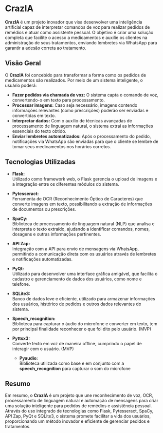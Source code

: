 # CrazIA

**CrazIA** é um projeto inovador que visa desenvolver uma inteligência artificial capaz de interpretar comandos de voz para realizar pedidos de remédios e atuar como assistente pessoal. O objetivo é criar uma solução completa que facilite o acesso a medicamentos e auxilie os clientes na administração de seus tratamentos, enviando lembretes via WhatsApp para garantir a adesão correta ao tratamento.

## Visão Geral

O **CrazIA** foi concebido para transformar a forma como os pedidos de medicamentos são realizados. Por meio de um sistema inteligente, o usuário poderá:

- **Fazer pedidos via chamada de voz:** O sistema capta o comando de voz, convertendo-o em texto para processamento.
- **Processar imagens:** Caso seja necessário, imagens contendo informações relevantes (como prescrições) poderão ser enviadas e convertidas em texto.
- **Interpretar dados:** Com o auxílio de técnicas avançadas de processamento de linguagem natural, o sistema extrai as informações essenciais do texto obtido.
- **Enviar lembretes automatizados:** Após o processamento do pedido, notificações via WhatsApp são enviadas para que o cliente se lembre de tomar seus medicamentos nos horários corretos.

## Tecnologias Utilizadas

- **Flask:**  
  Utilizado como framework web, o Flask gerencia o upload de imagens e a integração entre os diferentes módulos do sistema.

- **Pytesseract:**  
  Ferramenta de OCR (Reconhecimento Óptico de Caracteres) que converte imagens em texto, possibilitando a extração de informações de documentos ou prescrições.

- **SpaCy:**  
  Biblioteca de processamento de linguagem natural (NLP) que analisa e interpreta o texto extraído, ajudando a identificar comandos, nomes, dosagens e outras informações pertinentes.

- **API Zap:**  
  Integração com a API para envio de mensagens via WhatsApp, permitindo a comunicação direta com os usuários através de lembretes e notificações automatizadas.

- **PyQt:**  
  Utilizado para desenvolver uma interface gráfica amigável, que facilita o cadastro e gerenciamento de dados dos usuários, como nome e telefone.

- **SQLite3:**  
  Banco de dados leve e eficiente, utilizado para armazenar informações dos usuários, histórico de pedidos e outros dados relevantes do sistema.

- **Speech_recognition:**  
  Biblioteca para capturar o áudio do microfone e converter em texto, tem por principal finalidade reconhecer o que foi dito pelo usuário. (MVP)

- **Pyttsx3:**  
  Converte texto em voz de maneira offline, cumprindo o papel de interagir com o usuário. (MVP)

  - **Pyaudio:**  
  Biblioteca utilizada como base e em conjunto com a **speech_recognition** para capturar o som do microfone

## Resumo

Em resumo, o **CrazIA** é um projeto que une reconhecimento de voz, OCR, processamento de linguagem natural e automação de mensagens para criar uma solução inteligente para pedidos de remédios e assistência pessoal. Através do uso integrado de tecnologias como Flask, Pytesseract, SpaCy, API Zap, PyQt e SQLite3, o sistema promete facilitar a vida dos usuários, proporcionando um método inovador e eficiente de gerenciar pedidos e tratamentos.
